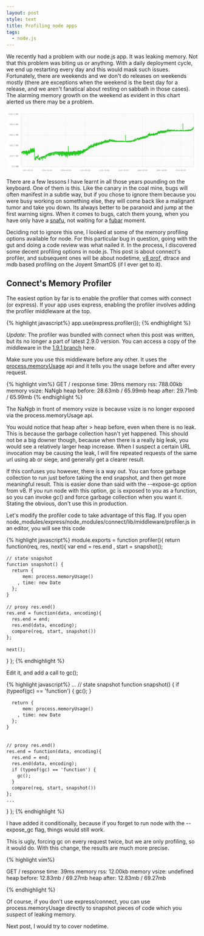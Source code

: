 ```yaml
---
layout: post
style: text
title: Profiling node apps
tags: 
  - node.js
---
```


We recently had a problem with our node.js app. It was leaking memory. Not that this problem was biting us or anything. With a daily deployment cycle, we end up restarting every day and this would mask such issues. Fortunately, there are weekends and we don't do releases on weekends mostly (there are exceptions when the weekend is the best day for a release, and we aren't fanatical about resting on sabbath in those cases). The alarming memory growth on the weekend as evident in this chart alerted us there may be a problem.

![amon.cx](/img/memory.png "Up and Up it went")

There are a few lessons I have learnt in all those years pounding on the keyboard. One of them is this. Like the canary in the coal mine, bugs will often manifest in a subtle way, but if you chose to ignore them because you were busy working on something else, they will come back like a malignant tumor and take you down. Its always better to be paranoid and jump at the first warning signs. When it comes to bugs, catch them young, when you have only have a [snafu](http://www.urbandictionary.com/define.php?term=snafu), not waiting for a [fubar](http://www.urbandictionary.com/define.php?term=fubar) moment.

Deciding not to ignore this one, I looked at some of the memory profiling options available for node. For this particular bug in question, going with the gut and doing a code review was what nailed it. In the process, I discovered some decent profiling options in node.js. This post is about connect's profiler, and subsequent ones will be about nodetime, [v8 prof](/2013/07/20/surprises/), dtrace and mdb based profiling on the Joyent SmartOS (if I ever get to it).

Connect's  Memory Profiler
--------------------------

The easiest option by far is to enable the profiler that comes with connect (or express). If your app uses express, enabling the profiler involves adding the profiler middleware at the top.

{% highlight javascript%}
app.use(express.profiler());
{% endhighlight %}

*Update*: The profiler was bundled with connect when this post was written, but its no longer a part of latest 2.9.0 version. You can access a copy of the middleware in the [1.9.1 branch](https://github.com/senchalabs/connect/blob/4a1b2682be1aed40d66889c0975f6d4ca3b17c1c/lib/middleware/profiler.js) here.

Make sure you use this middleware before any other. It uses the [process.memoryUsage](http://nodejs.org/api/process.html#process_process_memoryusage) api and it tells you the usage before and after every request.

{% highlight vim%}
  GET /
  response time: 39ms
  memory rss: 788.00kb
  memory vsize: NaNgb
  heap before: 28.63mb / 65.99mb
  heap after: 29.71mb / 65.99mb
{% endhighlight %}

The NaNgb in front of memory vsize is because vsize is no longer exposed via the process.memoryUsage api. 

You would notice that heap after > heap before, even when there is no leak. This is because the garbage collection hasn't yet happened. This should not be a big downer though, because when there is a really big leak, you would see a relatively larger heap increase. When I suspect a certain URL invocation may be causing the leak, I will fire repeated requests of the same url using ab or siege, and generally get a clearer result.

If this confuses you however, there is a way out. You can force garbage collection to run just before taking the end snapshot, and then get more meaningful result. This is easier done than said with the --expose-gc option from v8. If you run node with this option, gc is exposed to you as a function, so you can invoke gc() and force garbage collection when you want it. Stating the obvious, don't use this in production.

 Let's modify the profiler code to take advantage of this flag. If you open node_modules/express/node_modules/connect/lib/middleware/profiler.js in an editor, you will see this code

{% highlight javascript%}
module.exports = function profiler(){
  return function(req, res, next){
    var end = res.end
      , start = snapshot();

    // state snapshot
    function snapshot() {
      return {
          mem: process.memoryUsage()
        , time: new Date
      };
    }

    // proxy res.end()
    res.end = function(data, encoding){
      res.end = end;
      res.end(data, encoding);
      compare(req, start, snapshot())
    };

    next();
  }
};
{% endhighlight %}

Edit it, and add a call to gc();

{% highlight javascript%}
    ...
    // state snapshot
    function snapshot() {
      if (typeof(gc) == 'function') {
        gc();
      }

      return {
          mem: process.memoryUsage()
        , time: new Date
      };
    }


    // proxy res.end()
    res.end = function(data, encoding){
      res.end = end;
      res.end(data, encoding);
      if (typeof(gc) == 'function') {
        gc();
      }
      compare(req, start, snapshot())
    };
    ...
  }
};
{% endhighlight %}

I have added it conditionally, because if you forget to run node with the --expose_gc flag, things would still work.

This is ugly, forcing gc on every request twice, but we are only profiling, so it would do. With this change, the results are much more precise.

{% highlight vim%}

  GET /
  response time: 39ms
  memory rss: 12.00kb
  memory vsize: undefined
  heap before: 12.83mb / 69.27mb
  heap after: 12.83mb / 69.27mb

{% endhighlight %}

Of course, if you don't use express/connect, you can use process.memoryUsage directly to snapshot pieces of code which you suspect of leaking memory.

Next post, I would try to cover nodetime.

